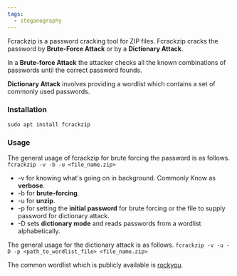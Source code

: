 ```yaml
---
tags:
  - steganography
---
```


Fcrackzip is a password cracking tool for ZIP files. Fcrackzip cracks the password by **Brute-Force Attack** or by a **Dictionary Attack**.

In a **Brute-force Attack** the attacker checks all the known combinations of passwords until the correct password founds.

**Dictionary Attack** involves providing a wordlist which contains a set of commonly used passwords.

### Installation
	sudo apt install fcrackzip

### Usage
The general usage of fcrackzip for brute forcing the password is as follows.
	`fcrackzip -v -b -u <file_name.zip>`

- -v for knowing what's going on in background. Commonly Know as **verbose**.
- -b for **brute-forcing**.
- -u for **unzip**.
- -p for setting the **initial password** for brute forcing or the file to supply password for dictionary attack.
- -D sets **dictionary mode** and reads passwords from a wordlist alphabetically.

The general usage for the dictionary attack is as follows. 
	`fcrackzip -v -u -D -p <path_to_wordlist_file> <file_name.zip>`

The common wordlist which is publicly available is [rockyou](https://github.com/brannondorsey/naive-hashcat/releases/download/data/rockyou.txt).